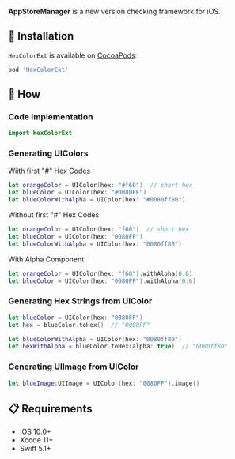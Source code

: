 **AppStoreManager** is a new version checking framework for iOS.

## 📲 Installation

`HexColorExt` is available on [CocoaPods](https://cocoapods.org/pods/HexColorExt):

```ruby
pod 'HexColorExt'
```

## 📝 How
### Code Implementation
```swift
import HexColorExt
```
### Generating UIColors
Wiith first "#" Hex Codes
```swift
let orangeColor = UIColor(hex: "#f60")  // short hex
let blueColor = UIColor(hex: "#0080FF")
let blueColorWithAlpha = UIColor(hex: "#0080ff80")
```

Without first "#" Hex Codes
```swift
let orangeColor = UIColor(hex: "f60")  // short hex
let blueColor = UIColor(hex: "0080FF")
let blueColorWithAlpha = UIColor(hex: "0080ff80")
```

With Alpha Component
```swift
let orangeColor = UIColor(hex: "f60").withAlpha(0.8)
let blueColor = UIColor(hex: "0080FF").withAlpha(0.6)
```

### Generating Hex Strings from UIColor
```swift
let blueColor = UIColor(hex: "0080FF")
let hex = blueColor.toHex()  // "0080FF"

let blueColorWithAlpha = UIColor(hex: "0080ff80")
let hexWithAlpha = blueColor.toHex(alpha: true)  // "0080ff80"
```

### Generating UIImage from UIColor
```swift
let blueImage:UIImage = UIColor(hex: "0080FF").image()
```

## 📋 Requirements

* iOS 10.0+
* Xcode 11+
* Swift 5.1+

